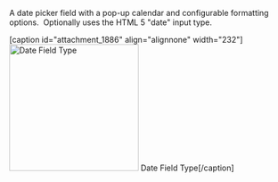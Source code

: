A date picker field with a pop-up calendar and configurable formatting options.  Optionally uses the HTML 5 "date" input type.

[caption id="attachment_1886" align="alignnone" width="232"]<img class="size-full wp-image-1886" title="Date Field Type" src="http://pods.io/files/2013/04/date.png" alt="Date Field Type" width="232" height="227" /> Date Field Type[/caption]
